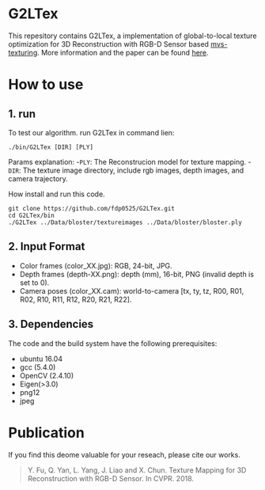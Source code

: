 # G2LTex

This repesitory contains G2LTex, a implementation of global-to-local texture optimization for 3D Reconstruction with RGB-D Sensor based  [mvs-texturing](https://github.com/nmoehrle/mvs-texturing). More information and the paper can be found [here](http://graphvision.whu.edu.cn/).

# How to use

## 1. run
To test our algorithm. run G2LTex in command lien:
```
./bin/G2LTex [DIR] [PLY] 
```
Params explanation:
-`PLY`: The Reconstrucion model for texture mapping.
-`DIR`: The texture image directory, include rgb images, depth images, and camera trajectory.

How install and run this code.
```
git clone https://github.com/fdp0525/G2LTex.git
cd G2LTex/bin
./G2LTex ../Data/bloster/textureimages ../Data/bloster/bloster.ply
```
## 2. Input Format
- Color frames (color_XX.jpg): RGB, 24-bit, JPG.
- Depth frames (depth-XX.png): depth (mm), 16-bit, PNG (invalid depth is set to 0).
- Camera poses (color_XX.cam): world-to-camera [tx, ty, tz, R00, R01, R02, R10, R11, R12, R20, R21, R22].


## 3. Dependencies
The code and the build system have the following prerequisites:
- ubuntu 16.04
- gcc (5.4.0)
- OpenCV (2.4.10)
- Eigen(>3.0)
- png12
- jpeg

# Publication
If you find this deome valuable for your reseach, please cite our works.

> Y. Fu, Q. Yan, L. Yang, J. Liao and X. Chun. Texture Mapping for 3D Reconstruction with RGB-D Sensor. In CVPR. 2018.



